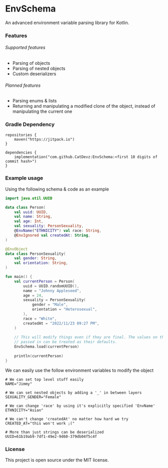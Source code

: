 # EnvSchema

An advanced environment variable parsing library for Kotlin. 

### Features

###### Supported features

- Parsing of objects
- Parsing of nested objects
- Custom deserializers

###### Planned features

- Parsing enums & lists
- Returning and manipulating a modified clone of the object, instead of manipulating the current one

### Gradle Dependency

```
repositories {
    maven("https://jitpack.io")
}

dependencies {
    implementation("com.github.CatDevz:EnvSchema:<first 10 digits of commit hash>")
}
```

### Example usage

Using the following schema & code as an example

```kotlin
import java.util.UUID

data class Person(
    val uuid: UUID,
    val name: String,
    val age: Int,
    val sexuality: PersonSexuality,
    @EnvName("ETHNICITY") val race: String,
    @EnvIgnored val createdAt: String,
)

@EnvObject
data class PersonSexuality(
    val gender: String,
    val orientation: String,
)

fun main() {
    val currentPerson = Person(
        uuid = UUID.randomUUID(),
        name = "Johnny Appleseed",
        age = 24,
        sexuality = PersonSexuality(
            gender = "Male",
            orientation = "Heterosexual",
        ),
        race = "White",
        createdAt = "2022/11/23 09:27 PM",
    )
    
    // This will modify things even if they are final. The values on the object
    // passed in can be treated as their defaults.
    EnvSchema.load(currentPerson)
    
    println(currentPerson)
}
```

We can easily use the follow environment variables to modify the object

```properties
# We can set top level stuff easily
NAME="Jimmy"

# We can set nested objects by adding a '_' in between layers
SEXUALITY_GENDER="Female"

# We can change 'race' by using it's explicitly specified 'EnvName'
ETHNICITY="Asian"

# We can't change 'createdAt' no matter how hard we try
CREATED_AT="this won't work ;("

# More than just strings can be deserialized
UUID=61b19ab9-7df1-49e2-9d60-379db04f5c4f
```

### License

This project is open source under the MIT license.

